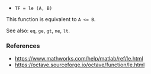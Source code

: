 - `TF = le (A, B)`

This function is equivalent to `A <= B`.

See also: `eq`, `ge`, `gt`, `ne`, `lt`.

### References

- https://www.mathworks.com/help/matlab/ref/le.html
- https://octave.sourceforge.io/octave/function/le.html
